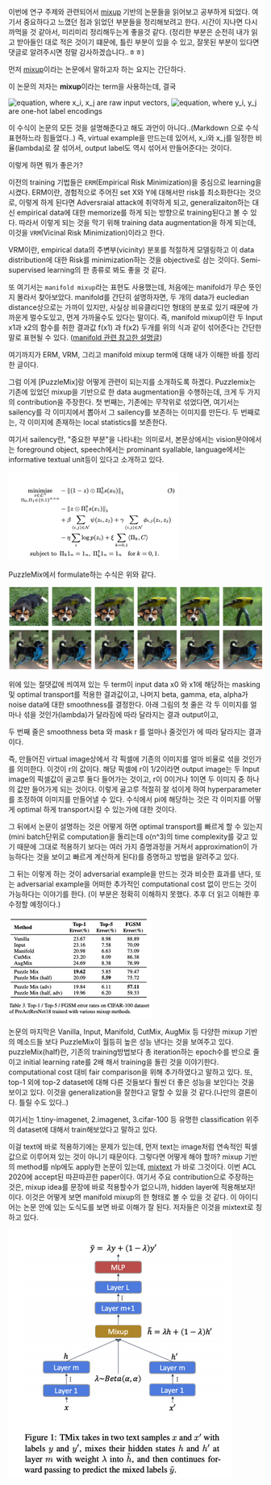 이번에 연구 주제와 관련되어서 [mixup](https://arxiv.org/pdf/1710.09412.pdf) 기반의 논문들을 읽어보고 공부하게 되었다.
여기서 중요하다고 느꼈던 점과 읽었던 부분들을 정리해보려고 한다.
시간이 지나면 다시 까먹을 것 같아서, 미리미리 정리해두는게 좋을것 같다.
(정리한 부분은 순전히 내가 읽고 받아들인 대로 적은 것이기 떄문에, 틀린 부분이 있을 수 있고,
잘못된 부분이 있다면 댓글로 알려주시면 정말 감사하겠습니다..ㅎㅎ)



먼저 [mixup](https://arxiv.org/pdf/1710.09412.pdf)이라는 논문에서 말하고자 하는 요지는 간단하다.

이 논문의 저자는 **mixup**이라는 term을 사용하는데, 결국

![equation](https://latex.codecogs.com/gif.latex?\tilde{x}%20=%20\lambda{x}_i%20+%20(1-\lambda){x}_j), where x_i, x_j are raw input vectors,
![equation](https://latex.codecogs.com/gif.latex?\tilde{y}%20=%20\lambda{y}_i%20+%20(1-\lambda){y}_j), where y_i, y_j are one-hot label encodings

이 수식이 논문의 모든 것을 설명해준다고 해도 과언이 아니다..(Markdown 으로 수식 표현하느라 힘들었다..)
즉, virtual example을 만드는데 있어서, x_i와 x_j를 일정한 비율(lambda)로 잘 섞어서, output label도 역시 섞어서 만들어준다는 것이다.

이렇게 하면 뭐가 좋은가?

이전의 training 기법들은 `ERM`(Empirical Risk Minimization)을 중심으로 learning을 시켰다. ERM이란, 경험적으로 주어진 set X와 Y에 대해서만 risk를 최소화한다는 것으로, 이렇게 하게 된다면 Adversraial attack에 취약하게 되고, generalizaiton하는 대신
empirical data에 대한 memorize를 하게 되는 방향으로 training된다고 볼 수 있다.
따라서 이렇게 되는 것을 막기 위해 training data augmentation을 하게 되는데, 
이것을 `VRM`(Vicinal Risk Minimization)이라고 한다. 

VRM이란, empirical data의 주변부(vicinity) 분포를 적절하게 모델링하고
이 data distribution에 대한 Risk를 minimization하는 것을 objective로 삼는 것이다. Semi-supervised learning의 한 종류로 봐도 좋을 것 같다.

또 여기서는 `manifold mixup`라는 표현도 사용했는데, 처음에는 manifold가 무슨 뜻인지 몰라서 찾아보았다.
manifold를 간단히 설명하자면, 두 개의 data가 eucledian distance상으로는 가까이 있지만, 사실상 비유클리디안 형태의 분포로 있기 때문에 가까운게 멀수도있고, 먼게 가까울수도 있다는 말이다.
즉, manifold mixup이란 두 Input x1과 x2의 함수를 취한 결과값 f(x1) 과 f(x2) 두개를 위의 식과 같이 섞어준다는 간단한 말로 표현될 수 있다.
([manifold 관련 참고한 설명글](https://mathematical-coffees.github.io/slides/mc01-courty.pdf))

여기까지가 ERM, VRM, 그리고 manifold mixup term에 대해 내가 이해한 바를 정리한 글이다.

그럼 이게 [PuzzleMix]랑 어떻게 관련이 되는지를 소개하도록 하겠다.
Puzzlemix는 기존에 있었던 mixup을 기반으로 한 data augmentation을 수행하는데, 크게 두 가지의 contribution을 주장한다.
첫 번째는, 기존에는 무작위로 섞었다면, 여기서는 sailency를 각 이미지에서 뽑아서 그 sailency를 보존하는 이미지를 만든다.
두 번째로는, 각 이미지에 존재하는 local statistics를 보존한다.

여기서 sailency란, "중요한 부분"을 나타내는 의미로서, 본문상에서는 vision분야에서는 foreground object, speech에서는 
prominant syallable, language에서는 informative textual unit등이 있다고 소개하고 있다.

![equation1](../assets/images/equations/puzzlemix.png)

PuzzleMix에서 formulate하는 수식은 위와 같다.


![equation1](../assets/images/illustrations/puzzlemix1.png)


위에 있는 절댓값에 씌여져 있는 두 term이 input data x0 와 x1에 해당하는 masking 및 optimal transport를 적용한 결과값이고,
나머지 beta, gamma, eta, alpha가 noise data에 대한 smoothness를 결정한다.
아래 그림의 첫 줄은 각 두 이미지를 얼마나 섞을 것인가(lambda)가 달라짐에 따라 달라지는 결과 output이고,

두 번째 줄은 smoothness beta 와 mask r 를 얼마나 줄것인가 에 따라 달라지는 결과이다.

즉, 만들어진 virtual image상에서 각 픽셀에 기존의 이미지를 얼마 비율로 섞을 것인가를 의미한다. 이것이 r의 값이다.
해당 픽셀에 r이 1/2이라면 output image는 두 Input image의 픽셀값이 골고루 둘다 들어가는 것이고, r이 0이거나 1이면
두 이미지 중 하나의 값만 들어가게 되는 것이다. 이렇게 골고루 적절히 잘 섞이게 하여 hyperparameter를 조정하여 이미지를
만들어낼 수 있다. 수식에서 pi에 해당하는 것은 각 이미지를 어떻게 optimal 하게 transport시킬 수 있는가에 대한 것이다.


그 뒤에서 논문이 설명하는 것은 어떻게 하면 optimal transport를 빠르게 할 수 있는지(mini batch단위로 computation을 돌리는데 o(n^3)의
time complexity를 갖고 있기 때문에 그대로 적용하기 보다는 여러 가지 증명과정을 거쳐서 approximation이 가능하다는 것을 보이고
빠르게 계산하게 된다)를 증명하고 방법을 알려주고 있다.

그 뒤는 이렇게 하는 것이 adversarial example을 만드는 것과 비슷한 효과를 낸다, 또는 adversarial example을 어떠한
추가적인 computational cost 없이 만드는 것이 가능하다는 이야기를 한다. (이 부분은 정확히 이해하지 못했다. 추후 더 읽고 이해한 후
수정할 예정이다.)

![image1](../assets/images/illustrations/puzzlemix2.png)

논문의 마지막은 Vanilla, Input, Manifold, CutMix, AugMix 등 다양한 mixup 기반의 메소드들 보다 PuzzleMix이 월등히 높은 성능 낸다는 것을 보여주고 있다.
puzzleMix(half)란, 기존의 training방법보다 총 iteration하는 epoch수를 반으로 줄이고 initial learning rate를 2배 해서 training을 돌린 것을 이야기한다.
computational cost 대비 fair comparison을 위해 추가하였다고 말하고 있다.
또, top-1 외에 top-2 dataset에 대해 다른 것들보다 훨씬 더 좋은 성능을 보인다는 것을 보이고 있다. 이것을 generalization을 잘한다고 말할 수 있을 것 같다.(나만의 결론이다. 틀릴 수도 있다..)

여기서는 1.tiny-imagenet, 2.imagenet, 3.cifar-100 등 유명한 classification 위주의 dataset에 대해서 train해보았다고 말하고 있다.

이걸 text에 바로 적용하기에는 문제가 있는데, 먼저 text는 image처럼 연속적인 픽셀값으로 이루어져 있는 것이 아니기 때문이다.
그렇다면 어떻게 해야 할까? mixup 기반의 method를 nlp에도 apply한 논문이 있는데, [mixtext](https://arxiv.org/pdf/2004.12239.pdf) 가 바로 그것이다.
이번 ACL 2020에 accept된 따끈따끈한 paper이다. 여기서 주요 contribution으로 주장하는 것은, mixup idea를 문장에 바로 적용할수가 없으니까,
hidden layer에 적용해보자! 이다. 이것은 어떻게 보면 manifold mixup의 한 형태로 볼 수 있을 것 같다.
이 아이디어는 논문 안에 있는 도식도를 보면 바로 이해가 잘 된다. 저자들은 이것을 mixtext로 칭하고 있다.

![image2](../assets/images/illustrations/mixtext.png)

